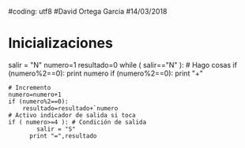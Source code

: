 #coding: utf8
#David Ortega Garcia
#14/03/2018

# Inicializaciones
salir = "N"
numero=1
resultado=0
while ( salir=="N" ):
	# Hago cosas
    if (numero%2==0):
    print numero
    if (numero%2==0):
        print "+"
    
	# Incremento
	numero=numero+1
	if (numero%2==0):
        resultado=resultado+`numero 
	# Activo indicador de salida si toca
	if ( numero>=4 ): # Condición de salida
    	    salir = "S"
          print "=",resultado

